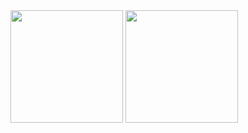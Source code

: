 <!-- 
- 🔭 I’m currently working on ...
  - 🌱 I’m currently learning ...
  - 👯 I’m looking to collaborate on ...
  - 🤔 I’m looking for help with ...
  - 💬 Ask me about ...
  - 📫 How to reach me: ...
  - 😄 Pronouns: ...
  - ⚡ Fun fact: ...
-->

<div>
  <a href="https://github.com/EstevaoLocks"></a>
  <img height="180em" src="https://github-readme-stats.vercel.app/api?username=estevaolocks&show_icons=true&theme=catppuccin_latte#gh-dark-mode-only&bg_color=fffefe" />
  <img height="180em" src="https://github-readme-stats.vercel.app/api/top-langs/?username=estevaolocks&layout=donut&langs_count=8&exclude_repo=Aulas_PA&theme=catppuccin_latte" />
</div>
